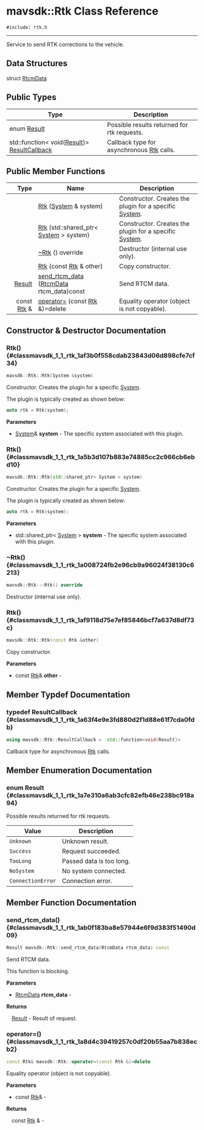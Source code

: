 # mavsdk::Rtk Class Reference
`#include: rtk.h`

----


Service to send RTK corrections to the vehicle. 


## Data Structures


struct [RtcmData](structmavsdk_1_1_rtk_1_1_rtcm_data.md)

## Public Types


Type | Description
--- | ---
enum [Result](#classmavsdk_1_1_rtk_1a7e310a6ab3cfc82efb46e238bc918a94) | Possible results returned for rtk requests.
std::function< void([Result](classmavsdk_1_1_rtk.md#classmavsdk_1_1_rtk_1a7e310a6ab3cfc82efb46e238bc918a94))> [ResultCallback](#classmavsdk_1_1_rtk_1a63f4e9e3fd880d2f1d88e61f7cda0fdb) | Callback type for asynchronous [Rtk](classmavsdk_1_1_rtk.md) calls.

## Public Member Functions


Type | Name | Description
---: | --- | ---
&nbsp; | [Rtk](#classmavsdk_1_1_rtk_1af3b0f558cdab23843d06d898cfe7cf34) ([System](classmavsdk_1_1_system.md) & system) | Constructor. Creates the plugin for a specific [System](classmavsdk_1_1_system.md).
&nbsp; | [Rtk](#classmavsdk_1_1_rtk_1a5b3d107b883e74885cc2c966cb6ebd10) (std::shared_ptr< [System](classmavsdk_1_1_system.md) > system) | Constructor. Creates the plugin for a specific [System](classmavsdk_1_1_system.md).
&nbsp; | [~Rtk](#classmavsdk_1_1_rtk_1a008724fb2e96cb9a96024f38130c6213) () override | Destructor (internal use only).
&nbsp; | [Rtk](#classmavsdk_1_1_rtk_1af9118d75e7ef85846bcf7a637d8df73c) (const [Rtk](classmavsdk_1_1_rtk.md) & other) | Copy constructor.
[Result](classmavsdk_1_1_rtk.md#classmavsdk_1_1_rtk_1a7e310a6ab3cfc82efb46e238bc918a94) | [send_rtcm_data](#classmavsdk_1_1_rtk_1ab0f183ba8e57944e6f9d383f51490d09) ([RtcmData](structmavsdk_1_1_rtk_1_1_rtcm_data.md) rtcm_data)const | Send RTCM data.
const [Rtk](classmavsdk_1_1_rtk.md) & | [operator=](#classmavsdk_1_1_rtk_1a8d4c39419257c0df20b55aa7b838ecb2) (const [Rtk](classmavsdk_1_1_rtk.md) &)=delete | Equality operator (object is not copyable).


## Constructor & Destructor Documentation


### Rtk() {#classmavsdk_1_1_rtk_1af3b0f558cdab23843d06d898cfe7cf34}
```cpp
mavsdk::Rtk::Rtk(System &system)
```


Constructor. Creates the plugin for a specific [System](classmavsdk_1_1_system.md).

The plugin is typically created as shown below: 

```cpp
auto rtk = Rtk(system);
```

**Parameters**

* [System](classmavsdk_1_1_system.md)& **system** - The specific system associated with this plugin.

### Rtk() {#classmavsdk_1_1_rtk_1a5b3d107b883e74885cc2c966cb6ebd10}
```cpp
mavsdk::Rtk::Rtk(std::shared_ptr< System > system)
```


Constructor. Creates the plugin for a specific [System](classmavsdk_1_1_system.md).

The plugin is typically created as shown below: 

```cpp
auto rtk = Rtk(system);
```

**Parameters**

* std::shared_ptr< [System](classmavsdk_1_1_system.md) > **system** - The specific system associated with this plugin.

### ~Rtk() {#classmavsdk_1_1_rtk_1a008724fb2e96cb9a96024f38130c6213}
```cpp
mavsdk::Rtk::~Rtk() override
```


Destructor (internal use only).


### Rtk() {#classmavsdk_1_1_rtk_1af9118d75e7ef85846bcf7a637d8df73c}
```cpp
mavsdk::Rtk::Rtk(const Rtk &other)
```


Copy constructor.


**Parameters**

* const [Rtk](classmavsdk_1_1_rtk.md)& **other** - 

## Member Typdef Documentation


### typedef ResultCallback {#classmavsdk_1_1_rtk_1a63f4e9e3fd880d2f1d88e61f7cda0fdb}

```cpp
using mavsdk::Rtk::ResultCallback =  std::function<void(Result)>
```


Callback type for asynchronous [Rtk](classmavsdk_1_1_rtk.md) calls.


## Member Enumeration Documentation


### enum Result {#classmavsdk_1_1_rtk_1a7e310a6ab3cfc82efb46e238bc918a94}


Possible results returned for rtk requests.


Value | Description
--- | ---
<span id="classmavsdk_1_1_rtk_1a7e310a6ab3cfc82efb46e238bc918a94a88183b946cc5f0e8c96b2e66e1c74a7e"></span> `Unknown` | Unknown result. 
<span id="classmavsdk_1_1_rtk_1a7e310a6ab3cfc82efb46e238bc918a94a505a83f220c02df2f85c3810cd9ceb38"></span> `Success` | Request succeeded. 
<span id="classmavsdk_1_1_rtk_1a7e310a6ab3cfc82efb46e238bc918a94a046afc1d5955fb46cbc55a8aa1f373dc"></span> `TooLong` | Passed data is too long. 
<span id="classmavsdk_1_1_rtk_1a7e310a6ab3cfc82efb46e238bc918a94a1119faf72ba0dfb23aeea644fed960ad"></span> `NoSystem` | No system connected. 
<span id="classmavsdk_1_1_rtk_1a7e310a6ab3cfc82efb46e238bc918a94a094a6f6b0868122a9dd008cb91c083e4"></span> `ConnectionError` | Connection error. 

## Member Function Documentation


### send_rtcm_data() {#classmavsdk_1_1_rtk_1ab0f183ba8e57944e6f9d383f51490d09}
```cpp
Result mavsdk::Rtk::send_rtcm_data(RtcmData rtcm_data) const
```


Send RTCM data.

This function is blocking.

**Parameters**

* [RtcmData](structmavsdk_1_1_rtk_1_1_rtcm_data.md) **rtcm_data** - 

**Returns**

&emsp;[Result](classmavsdk_1_1_rtk.md#classmavsdk_1_1_rtk_1a7e310a6ab3cfc82efb46e238bc918a94) - Result of request.

### operator=() {#classmavsdk_1_1_rtk_1a8d4c39419257c0df20b55aa7b838ecb2}
```cpp
const Rtk& mavsdk::Rtk::operator=(const Rtk &)=delete
```


Equality operator (object is not copyable).


**Parameters**

* const [Rtk](classmavsdk_1_1_rtk.md)&  - 

**Returns**

&emsp;const [Rtk](classmavsdk_1_1_rtk.md) & - 